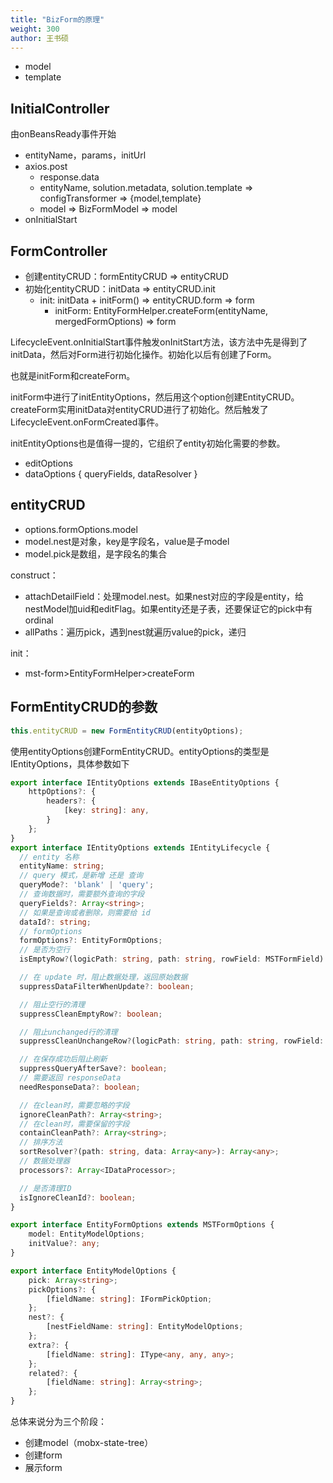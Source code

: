 ```yaml
---
title: "BizForm的原理"
weight: 300
author: 王书硕
---
```


- model
- template

## InitialController
由onBeansReady事件开始

- entityName，params，initUrl
- axios.post
    - response.data
    - entityName, solution.metadata, solution.template => configTransformer => {model,template}
    - model => BizFormModel => model
- onInitialStart


## FormController
- 创建entityCRUD：formEntityCRUD => entityCRUD
- 初始化entityCRUD：initData => entityCRUD.init 
    - init: initData + initForm() => entityCRUD.form => form
        - initForm: EntityFormHelper.createForm(entityName, mergedFormOptions) => form


LifecycleEvent.onInitialStart事件触发onInitStart方法，该方法中先是得到了initData，然后对Form进行初始化操作。初始化以后有创建了Form。

也就是initForm和createForm。

initForm中进行了initEntityOptions，然后用这个option创建EntityCRUD。
createForm实用initData对entityCRUD进行了初始化。然后触发了LifecycleEvent.onFormCreated事件。

initEntityOptions也是值得一提的，它组织了entity初始化需要的参数。

- editOptions
- dataOptions {
    queryFields,
    dataResolver
}

## entityCRUD
- options.formOptions.model
- model.nest是对象，key是字段名，value是子model
- model.pick是数组，是字段名的集合

construct：
- attachDetailField：处理model.nest。如果nest对应的字段是entity，给nestModel加uid和editFlag。如果entity还是子表，还要保证它的pick中有ordinal
- allPaths：遍历pick，遇到nest就遍历value的pick，递归

init：
- mst-form>EntityFormHelper>createForm

## FormEntityCRUD的参数

```ts
this.entityCRUD = new FormEntityCRUD(entityOptions);
```
使用entityOptions创建FormEntityCRUD。entityOptions的类型是IEntityOptions，具体参数如下

```ts
export interface IEntityOptions extends IBaseEntityOptions {
    httpOptions?: {
        headers?: {
            [key: string]: any,
        }
    };
}
export interface IEntityOptions extends IEntityLifecycle {
  // entity 名称
  entityName: string;
  // query 模式，是新增 还是 查询
  queryMode?: 'blank' | 'query';
  // 查询数据时，需要额外查询的字段
  queryFields?: Array<string>;
  // 如果是查询或者删除，则需要给 id
  dataId?: string;
  // formOptions
  formOptions?: EntityFormOptions;
  // 是否为空行
  isEmptyRow?(logicPath: string, path: string, rowField: MSTFormField): boolean;

  // 在 update 时，阻止数据处理，返回原始数据
  suppressDataFilterWhenUpdate?: boolean;

  // 阻止空行的清理
  suppressCleanEmptyRow?: boolean;

  // 阻止unchanged行的清理
  suppressCleanUnchangeRow?(logicPath: string, path: string, rowField: MSTFormField): boolean;

  // 在保存成功后阻止刷新
  suppressQueryAfterSave?: boolean;
  // 需要返回 responseData
  needResponseData?: boolean;

  // 在clean时，需要忽略的字段
  ignoreCleanPath?: Array<string>;
  // 在clean时，需要保留的字段
  containCleanPath?: Array<string>;
  // 排序方法
  sortResolver?(path: string, data: Array<any>): Array<any>;
  // 数据处理器
  processors?: Array<IDataProcessor>;

  // 是否清理ID
  isIgnoreCleanId?: boolean;
}

export interface EntityFormOptions extends MSTFormOptions {
    model: EntityModelOptions;
    initValue?: any;
}

export interface EntityModelOptions {
    pick: Array<string>;
    pickOptions?: {
        [fieldName: string]: IFormPickOption;
    };
    nest?: {
        [nestFieldName: string]: EntityModelOptions;
    };
    extra?: {
        [fieldName: string]: IType<any, any, any>;
    };
    related?: {
        [fieldName: string]: Array<string>;
    };
}

```

总体来说分为三个阶段：
- 创建model（mobx-state-tree）
- 创建form
- 展示form

